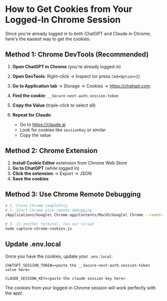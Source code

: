 # How to Get Cookies from Your Logged-In Chrome Session

Since you're already logged in to both ChatGPT and Claude in Chrome, here's the easiest way to get the cookies:

## Method 1: Chrome DevTools (Recommended)

1. **Open ChatGPT in Chrome** (you're already logged in)
2. **Open DevTools**: Right-click → Inspect (or press `Cmd+Option+I`)
3. **Go to Application tab** → Storage → Cookies → https://chatgpt.com
4. **Find the cookie**: `__Secure-next-auth.session-token`
5. **Copy the Value** (triple-click to select all)

6. **Repeat for Claude**: 
   - Go to https://claude.ai
   - Look for cookies like `sessionKey` or similar
   - Copy the value

## Method 2: Chrome Extension

1. **Install Cookie Editor** extension from Chrome Web Store
2. **Go to ChatGPT** (while logged in)
3. **Click the extension** → Export → JSON
4. **Save the cookies**

## Method 3: Use Chrome Remote Debugging

```bash
# 1. Close Chrome completely
# 2. Start Chrome with remote debugging
/Applications/Google\ Chrome.app/Contents/MacOS/Google\ Chrome --remote-debugging-port=9222

# 3. In another terminal, run our script
node capture-chrome-cookies.js
```

## Update .env.local

Once you have the cookies, update your `.env.local`:

```env
CHATGPT_SESSION_TOKEN=<paste the __Secure-next-auth.session-token value here>

CLAUDE_SESSION_KEY=<paste the claude session key here>
```

The cookies from your logged-in Chrome session will work perfectly with the app!